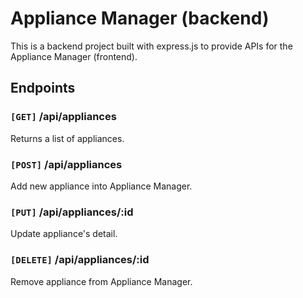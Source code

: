 # Appliance Manager (backend)

This is a backend project built with express.js to provide APIs for the Appliance Manager (frontend).

## Endpoints

### `[GET]` /api/appliances

Returns a list of appliances.

### `[POST]` /api/appliances

Add new appliance into Appliance Manager.

### `[PUT]` /api/appliances/:id

Update appliance's detail.

### `[DELETE]` /api/appliances/:id

Remove appliance from Appliance Manager.
